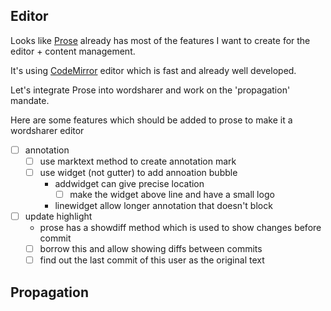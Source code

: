 ## Editor

Looks like [Prose](Prose.io "Prose") already has most of the features I want to create for the editor + content management.

It's using [CodeMirror](CodeMirror.net "CodeMirror") editor which is fast and already well developed.

Let's integrate Prose into wordsharer and work on the 'propagation' mandate.

Here are some features which should be added to prose to make it a wordsharer editor
- [ ] annotation
  - [ ] use marktext method to create annotation mark
  - [ ] use widget (not gutter) to add annoation bubble
    - addwidget can give precise location
      - [ ] make the widget above line and have a small logo
    - linewidget allow longer annotation that doesn't block
- [ ] update highlight
  - prose has a showdiff method which is used to show changes before commit
  - [ ] borrow this and allow showing diffs between commits
  - [ ] find out the last commit of this user as the original text
  
## Propagation

